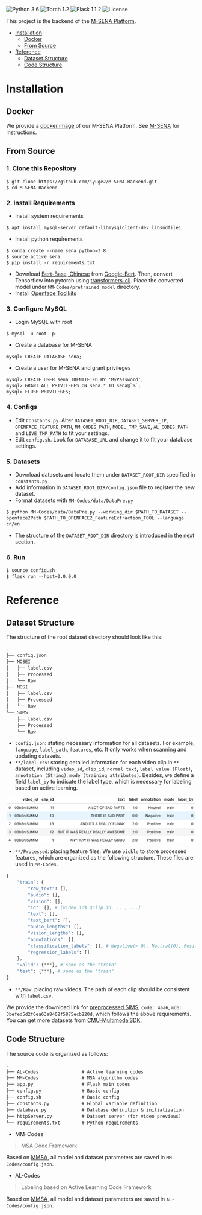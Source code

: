 ![Python 3.6](https://img.shields.io/badge/python-3.6-green.svg)
![Torch 1.2](https://img.shields.io/badge/torch-1.2-green.svg)
![Flask 1.1.2](https://img.shields.io/badge/flask-1.1.2-green.svg)
![License](https://img.shields.io/badge/license-GPLv3-blue.svg)

This project is the backend of the [M-SENA Platform](https://github.com/thuiar/M-SENA/).

- [Installation](#installation)
  - [Docker](#docker)
  - [From Source](#from-source)
- [Reference](#reference)
  - [Dataset Structure](#dataset-structure)
  - [Code Structure](#code-structure)

# Installation

## Docker

We provide a [docker image](https://hub.docker.com/r/flamesky/m-sena-platform/) of our M-SENA Platform. See [M-SENA](https://github.com/FlameSky-S/M-SENA-frontend#docker) for instructions. 

## From Source

### 1. Clone this Repository

```shell
$ git clone https://github.com/iyuge2/M-SENA-Backend.git
$ cd M-SENA-Backend
```

### 2. Install Requirements

  - Install system requirements

  ```
  $ apt install mysql-server default-libmysqlclient-dev libsndfile1
  ```
  
  - Install python requirements

  ```
  $ conda create --name sena python=3.8
  $ source active sena
  $ pip install -r requirements.txt
  ```
    
  - Download [Bert-Base, Chinese](https://storage.googleapis.com/bert_models/2018_11_03/chinese_L-12_H-768_A-12.zip) from [Google-Bert](https://github.com/google-research/bert). Then, convert Tensorflow into pytorch using [transformers-cli](https://huggingface.co/transformers/converting_tensorflow_models.html). Place the converted model under `MM-Codes/pretrained_model` directory.  
  - Install [Openface Toolkits](https://github.com/TadasBaltrusaitis/OpenFace/wiki)

### 3. Configure MySQL

  - Login MySQL with root

  ```
  $ mysql -u root -p
  ```

  - Create a database for M-SENA

  ```
  mysql> CREATE DATABASE sena;
  ```
  
  - Create a user for M-SENA and grant privileges

  ```
  mysql> CREATE USER sena IDENTIFIED BY 'MyPassword';
  mysql> GRANT ALL PRIVILEGES ON sena.* TO sena@`%`;
  mysql> FLUSH PRIVILEGES;
  ```

### 4. Configs 

  - Edit `Constants.py`. Alter `DATASET_ROOT_DIR`, `DATASET_SERVER_IP`, `OPENFACE_FEATURE_PATH`, `MM_CODES_PATH`, `MODEL_TMP_SAVE`, `AL_CODES_PATH` and `LIVE_TMP_PATH` to fit your settings. 
  - Edit `config.sh`. Look for `DATABASE_URL` and change it to fit your database settings.

### 5. Datasets 

  - Download datasets and locate them under `DATASET_ROOT_DIR` specified in `constants.py`
  - Add information in `DATASET_ROOT_DIR/config.json` file to register the new dataset. 
  - Format datasets with `MM-Codes/data/DataPre.py`
  
  ```
  $ python MM-Codes/data/DataPre.py --working_dir $PATH_TO_DATASET --openface2Path $PATH_TO_OPENFACE2_FeatureExtraction_TOOL --language cn/en
  ```
  
  - The structure of the `DATASET_ROOT_DIR` directory is introduced in the [next](#datasets) section. 

### 6. Run

```
$ source config.sh
$ flask run --host=0.0.0.0
```

# Reference

## Dataset Structure

The structure of the root dataset directory should look like this:

```txt
.
├── config.json
├── MOSEI
│   ├── label.csv
│   ├── Processed
│   └── Raw
├── MOSI
│   ├── label.csv
│   ├── Processed
│   └── Raw
└── SIMS
    ├── label.csv
    ├── Processed
    └── Raw
```

- `config.json`: stating necessary information for all datasets. For example, `language`, `label_path`, `features`, etc. It only works when scanning and updating datasets.
- `**/label.csv`: storing detailed information for each video clip in `**` dataset, including `video_id`, `clip_id`, `normal text`, `label value (Float)`, `annotation (String)`, `mode (training attributes)`. Besides, we define a field `label_by` to indicate the label type, which is necessary for labeling based on active learning.

![dataset-Label](assets/dataset-label.png)

- `**/Processed`: placing feature files. We use `pickle` to store processed features, which are organized as the following structure. These files are used in `MM-Codes`.

```python
{
    "train": {
        "raw_text": [],
        "audio": [],
        "vision": [],
        "id": [], # [video_id$_$clip_id, ..., ...]
        "text": [],
        "text_bert": [],
        "audio_lengths": [],
        "vision_lengths": [],
        "annotations": [],
        "classification_labels": [], # Negative(< 0), Neutral(0), Positive(> 0)
        "regression_labels": []
    },
    "valid": {***}, # same as the "train"
    "test": {***}, # same as the "train"
}
```

- `**/Raw`: placing raw videos. The path of each clip should be consistent with `label.csv`.
  
We provide the download link for [preprocessed SIMS](https://pan.baidu.com/s/13Ax18SWnHRWCUJB2i8NsVw), `code: 4aa6`, `md5: 3befed5d2f6ea63a8402f5875ecb220d`, which follows the above requirements. You can get more datasets from [CMU-MultimodalSDK](http://immortal.multicomp.cs.cmu.edu/raw_datasets/processed_data/). 

## Code Structure

The source code is organized as follows: 

```txt
.
├── AL-Codes                # Active learning codes
├── MM-Codes                # MSA algorithm codes
├── app.py                  # Flask main codes
├── config.py               # Basic config
├── config.sh               # Basic config
├── constants.py            # Global variable definition
├── database.py             # Database definition & initialization
├── httpServer.py           # Dataset server (for video previews)
└── requirements.txt        # Python requirements
```

- MM-Codes

> MSA Code Framework

Based on [MMSA](https://github.com/thuiar/MMSA), all model and dataset parameters are saved in `MM-Codes/config.json`.

- AL-Codes

> Labeling based  on Active Learning Code Framework

Based on [MMSA](https://github.com/thuiar/MMSA), all model and dataset parameters are saved in `AL-Codes/config.json`.
